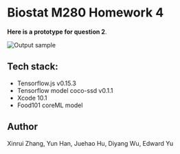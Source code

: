 
# Biostat M280 Homework 4

**Here is a prototype for question 2**.


![Output sample](https://github.com/dw6ja/biostatm280-winter2019-hw4/blob/develop/Foodie%20Demo.gif)



## Tech stack:

* Tensorflow.js v0.15.3
* Tensorflow model coco-ssd v0.1.1
* Xcode 10.1
* Food101 coreML model


## Author

Xinrui Zhang, Yun Han, Juehao Hu, Diyang Wu, Edward Yu


